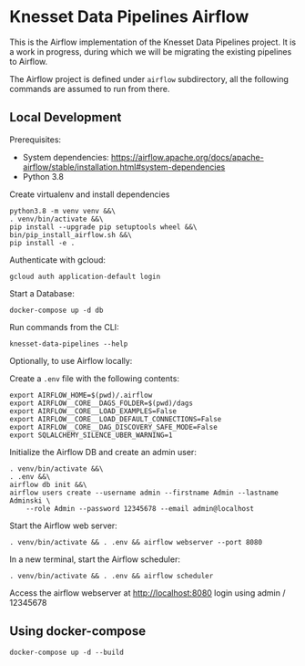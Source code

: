 # Knesset Data Pipelines Airflow

This is the Airflow implementation of the Knesset Data Pipelines project. It is a work in progress, during which we 
will be migrating the existing pipelines to Airflow.

The Airflow project is defined under `airflow` subdirectory, all the following commands are assumed to run from there.

## Local Development

Prerequisites:

* System dependencies: https://airflow.apache.org/docs/apache-airflow/stable/installation.html#system-dependencies
* Python 3.8

Create virtualenv and install dependencies

```
python3.8 -m venv venv &&\
. venv/bin/activate &&\
pip install --upgrade pip setuptools wheel &&\
bin/pip_install_airflow.sh &&\
pip install -e .
```

Authenticate with gcloud:

```
gcloud auth application-default login
```

Start a Database:

```
docker-compose up -d db
```

Run commands from the CLI:

```
knesset-data-pipelines --help
```

Optionally, to use Airflow locally:

Create a `.env` file with the following contents:

```
export AIRFLOW_HOME=$(pwd)/.airflow
export AIRFLOW__CORE__DAGS_FOLDER=$(pwd)/dags
export AIRFLOW__CORE__LOAD_EXAMPLES=False
export AIRFLOW__CORE__LOAD_DEFAULT_CONNECTIONS=False
export AIRFLOW__CORE__DAG_DISCOVERY_SAFE_MODE=False
export SQLALCHEMY_SILENCE_UBER_WARNING=1
```

Initialize the Airflow DB and create an admin user:

```
. venv/bin/activate &&\
. .env &&\
airflow db init &&\
airflow users create --username admin --firstname Admin --lastname Adminski \
    --role Admin --password 12345678 --email admin@localhost
```

Start the Airflow web server:

```
. venv/bin/activate && . .env && airflow webserver --port 8080
```

In a new terminal, start the Airflow scheduler:

```
. venv/bin/activate && . .env && airflow scheduler
```

Access the airflow webserver at [http://localhost:8080](http://localhost:8080) login using admin / 12345678

## Using docker-compose

```
docker-compose up -d --build
```
